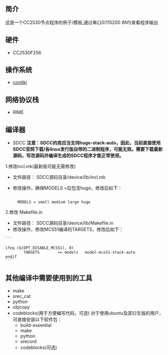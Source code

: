 ## 简介

这是一个CC2530节点程序的例子/模板,通过串口0(115200 8N1)查看程序输出

## 硬件

-  CC2530F256

## 操作系统

-  [contiki](!https://github.com/contiki-os/contiki.git)

## 网络协议栈

- RIME

## 编译器

- SDCC
**注意：SDCC的库应当支持huge-stack-auto，因此，当前直接使用SDCC官网下载/各linux发行版自带的二进制程序，可能无效。需要下载最新源码，写改源码并编译生成的SDCC程序才能正常使用。**

 1.修改incl.mk(最新版可能无需修改)
  + 文件路径： SDCC源码目录/device/lib/incl.mk
  + 修改操作，确保MODELS =后包含huge，修改后如下：

    ```

      MODELS = small medium large huge
    ```
   2.修改 Makefile.in
   + 文件路径： SDCC源码目录/device/lib/Makefile.in
   + 修改操作，修改MCS51编译的TARGETS，修改后如下：

    ```

    ifeq ($(OPT_DISABLE_MCS51), 0)
		    TARGETS        += models   model-mcs51-stack-auto
    endif
    ```

## 其他编译中需要使用到的工具
- make
- srec_cat
- python
- objcopy
- codeblocks(用于方便编写代码，可选)
对于使用ubuntu及其衍生版的用户，可直接安装以下软件包：
	+ build-essential
	+ make
	+ python
	+ srecord
	+ codeblocks(可选)
